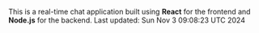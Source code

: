 This is a real-time chat application built using **React** for the frontend and **Node.js** for the backend.
Last updated: Sun Nov  3 09:08:23 UTC 2024

